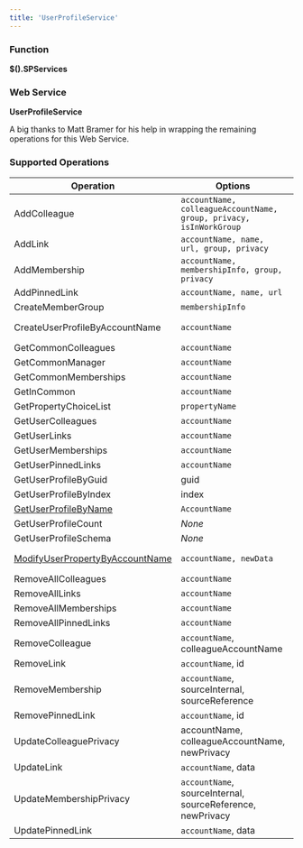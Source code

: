 ```yaml
---
title: 'UserProfileService'
---
```


### Function

**$().SPServices**

### Web Service

**UserProfileService**

A big thanks to Matt Bramer for his help in wrapping the remaining operations for this Web Service.

### Supported Operations

| Operation | Options | MSDN Documentation | Introduced |
| --------- | ------- | ------------------ | ---------- |
| AddColleague | `accountName, colleagueAccountName, group, privacy, isInWorkGroup` | [UserProfileService.AddColleague Method](http://msdn.microsoft.com/en-us/library/aa981615(v=office.12).aspx) | [0.6.0](http://spservices.codeplex.com/releases/view/55660) |
| AddLink | `accountName, name, url, group, privacy` | [UserProfileService.AddLink Method](http://msdn.microsoft.com/en-us/library/websvcuserprofileservice.userprofileservice.addlink(v=office.12).aspx) | [0.6.0](http://spservices.codeplex.com/releases/view/55660) |
| AddMembership | `accountName, membershipInfo, group, privacy` | [UserProfileService.AddMembership Method](http://msdn.microsoft.com/en-us/library/aa981520(v=office.12).aspx) | [0.6.0](http://spservices.codeplex.com/releases/view/55660) |
| AddPinnedLink | `accountName, name, url` | [UserProfileService.AddPinnedLink Method](http://msdn.microsoft.com/en-us/library/aa981075(v=office.12).aspx) | [0.6.0](http://spservices.codeplex.com/releases/view/55660) |
| CreateMemberGroup | `membershipInfo` | [UserProfileService.CreateMemberGroup Method](http://msdn.microsoft.com/en-us/library/aa981363(v=office.12).aspx) | [0.6.0](http://spservices.codeplex.com/releases/view/55660) |
| CreateUserProfileByAccountName | `accountName` | [UserProfileService.CreateUserProfileByAccountName Method](http://msdn.microsoft.com/en-us/library/aa981026(v=office.12).aspx) | [0.6.0](http://spservices.codeplex.com/releases/view/55660) |
| GetCommonColleagues | `accountName` | [UserProfileService.GetCommonColleagues Method](http://msdn.microsoft.com/en-us/library/aa981308(v=office.12).aspx) | [0.6.0](http://spservices.codeplex.com/releases/view/55660) |
| GetCommonManager | `accountName` | [UserProfileService.GetCommonManager Method](http://msdn.microsoft.com/en-us/library/aa981607(v=office.12).aspx) | [0.6.0](http://spservices.codeplex.com/releases/view/55660) |
| GetCommonMemberships | `accountName` | [UserProfileService.GetCommonMemberships Method](http://msdn.microsoft.com/en-us/library/microsoft.office.server.userprofiles.userprofileservice.getcommonmemberships.aspx) | [0.3.0](http://spservices.codeplex.com/Release/ProjectReleases.aspx?ReleaseId=33030) |
| GetInCommon | `accountName` | [UserProfileService.GetInCommon Method](http://msdn.microsoft.com/en-us/library/aa981053(v=office.12).aspx) | [0.6.0](http://spservices.codeplex.com/releases/view/55660) |
| GetPropertyChoiceList | `propertyName` | [UserProfileService.GetPropertyChoiceList Method](http://msdn.microsoft.com/en-us/library/aa981557(v=office.12).aspx) | [0.6.0](http://spservices.codeplex.com/releases/view/55660) |
| GetUserColleagues | `accountName` | [UserProfileService.GetUserColleagues Method](http://msdn.microsoft.com/en-us/library/websvcuserprofileservice.userprofileservice.getusercolleagues(v=office.14).aspx) | [0.3.0](http://spservices.codeplex.com/Release/ProjectReleases.aspx?ReleaseId=33030) |
| GetUserLinks | `accountName` | [UserProfileService.GetUserLinks Method](http://msdn.microsoft.com/en-us/library/websvcuserprofileservice.userprofileservice.getuserlinks) | [0.3.0](http://spservices.codeplex.com/Release/ProjectReleases.aspx?ReleaseId=33030) |
| GetUserMemberships | `accountName` | [UserProfileService.GetUserMemberships Method](http://msdn.microsoft.com/en-us/library/microsoft.office.server.userprofiles.userprofileservice.getusermemberships.aspx) | [0.3.0](http://spservices.codeplex.com/Release/ProjectReleases.aspx?ReleaseId=33030) |
| GetUserPinnedLinks | `accountName` | [UserProfileService.GetUserPinnedLinks Method](http://msdn.microsoft.com/en-us/library/microsoft.office.server.userprofiles.userprofileservice.getuserpinnedlinks.aspx) | [0.3.0](http://spservices.codeplex.com/Release/ProjectReleases.aspx?ReleaseId=33030) |
| GetUserProfileByGuid | guid | [UserProfileService.GetUserProfileByGuid Method](http://msdn.microsoft.com/en-us/library/aa981445(v=office.12).aspx) | [0.6.0](http://spservices.codeplex.com/releases/view/55660) |
| GetUserProfileByIndex | index | [UserProfileService.GetUserProfileByIndex Method](http://msdn.microsoft.com/en-us/library/aa981288(v=office.12).aspx) | [0.6.0](http://spservices.codeplex.com/releases/view/55660) |
| [GetUserProfileByName](/docs/code/api/UserProfileService-GetUserProfileByName.md) | `AccountName` | [UserProfileService.GetUserProfileByName Method](http://msdn.microsoft.com/en-us/library/microsoft.office.server.userprofiles.userprofileservice.getuserprofilebyname.aspx) | [0.3.0](http://spservices.codeplex.com/Release/ProjectReleases.aspx?ReleaseId=33030) |
| GetUserProfileCount | _None_ | [UserProfileService.GetUserProfileCount Method](http://msdn.microsoft.com/en-us/library/microsoft.office.server.userprofiles.userprofileservice.getuserprofilecount.aspx) | [0.3.0](http://spservices.codeplex.com/Release/ProjectReleases.aspx?ReleaseId=33030) |
| GetUserProfileSchema | _None_ | [UserProfileService.GetUserProfileSchema Method](http://msdn.microsoft.com/en-us/library/microsoft.office.server.userprofiles.userprofileservice.getuserprofileschema.aspx) | [0.3.0](http://spservices.codeplex.com/Release/ProjectReleases.aspx?ReleaseId=33030) |
| [ModifyUserPropertyByAccountName](/docs/code/api/UserProfileService-ModifyUserPropertyByAccountName.md) | `accountName, newData` | [UserProfileService.ModifyUserPropertyByAccountName Method](http://msdn.microsoft.com/en-us/library/aa981350.aspx) | [0.5.0](http://spservices.codeplex.com/Release/ProjectReleases.aspx?ReleaseId=34865) |
| RemoveAllColleagues | `accountName` | [UserProfileService.RemoveAllColleagues Method](http://msdn.microsoft.com/en-us/library/aa980899(v=office.12).aspx) | [0.6.0](http://spservices.codeplex.com/releases/view/55660) |
| RemoveAllLinks | `accountName` | [UserProfileService.RemoveAllLinks Method](http://msdn.microsoft.com/en-us/library/aa981279(v=office.12).aspx) | [0.6.0](http://spservices.codeplex.com/releases/view/55660) |
| RemoveAllMemberships | `accountName` | [UserProfileService.RemoveAllMemberships Method](http://msdn.microsoft.com/en-us/library/aa981195(v=office.12).aspx) | [0.6.0](http://spservices.codeplex.com/releases/view/55660) |
| RemoveAllPinnedLinks | `accountName` | [UserProfileService.RemoveAllPinnedLinks Method](http://msdn.microsoft.com/en-us/library/aa981074(v=office.12).aspx) | [0.6.0](http://spservices.codeplex.com/releases/view/55660) |
| RemoveColleague | `accountName`, colleagueAccountName | [UserProfileService.RemoveColleague Method](http://msdn.microsoft.com/en-us/library/aa980880(v=office.12).aspx) | [0.6.0](http://spservices.codeplex.com/releases/view/55660) |
| RemoveLink | `accountName`, id | [UserProfileService.RemoveLink Method](http://msdn.microsoft.com/en-us/library/aa981178(v=office.12).aspx) | [0.6.0](http://spservices.codeplex.com/releases/view/55660) |
| RemoveMembership | `accountName`, sourceInternal, sourceReference | [UserProfileService.RemoveMembership Method](http://msdn.microsoft.com/en-us/library/aa981247(v=office.12).aspx) | [0.6.0](http://spservices.codeplex.com/releases/view/55660) |
| RemovePinnedLink | `accountName`, id | [UserProfileService.RemovePinnedLink Method](http://msdn.microsoft.com/en-us/library/aa981494(v=office.12).aspx) | [0.6.0](http://spservices.codeplex.com/releases/view/55660) |
| UpdateColleaguePrivacy | accountName, colleagueAccountName, newPrivacy | [UserProfileService.UpdateColleaguePrivacy Method](http://msdn.microsoft.com/en-us/library/aa981431(v=office.12).aspx) | [0.6.0](http://spservices.codeplex.com/releases/view/55660) |
| UpdateLink | `accountName`, data | [UserProfileService.UpdateLink Method](http://msdn.microsoft.com/en-us/library/aa981510(v=office.12).aspx) | [0.6.0](http://spservices.codeplex.com/releases/view/55660) |
| UpdateMembershipPrivacy | `accountName`, sourceInternal, sourceReference, newPrivacy | [UserProfileService.UpdateMembershipPrivacy Method](http://msdn.microsoft.com/en-us/library/aa981139(v=office.12).aspx) | [0.6.0](http://spservices.codeplex.com/releases/view/55660) |
| UpdatePinnedLink | `accountName`, data | [UserProfileService.UpdatePinnedLink Method](http://msdn.microsoft.com/en-us/library/aa980870(v=office.12).aspx) | [0.6.0](http://spservices.codeplex.com/releases/view/55660) |
